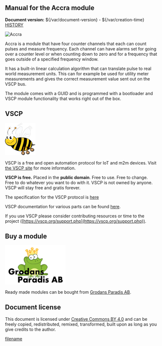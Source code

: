 
## Manual for the Accra module

**Document version:** ${/var/document-version} - ${/var/creation-time}
[HISTORY](./history.md)


![Accra](/images/accra3.png)

Accra is a module that have four counter channels that each can count
pulses and measure frequency. Each channel can have alarms set for going
over a counter level or when counting down to zero and for a frequency
that goes outside of a specified frequency window.

It has a built-in linear calculation algorithm that can translate pulse
to real world measurement units. This can for example be used for
utility meter measurements and gives the correct measurement value sent
out on the VSCP bus.

The module comes with a GUID and is programmed with a bootloader and
VSCP module functionality that works right out of the box.



## VSCP

![VSCP logo](./images/logo_100.png)

VSCP is a free and open automation protocol for IoT and m2m devices. Visit [the VSCP site](https://www.vscp.org) for more information.

**VSCP is free.** Placed in the **public domain**. Free to use. Free to change. Free to do whatever you want to do with it. VSCP is not owned by anyone. VSCP will stay free and gratis forever.

The specification for the VSCP protocol is [here](https://docs.vscp.org) 

VSCP documentation for various parts can be found [here](https://docs.vscp.org/).

If you use VSCP please consider contributing resources or time to the project ([https://vscp.org/support.php](https://vscp.org/support.php)).

## Buy a module

<img src="./images/grodan_logo.png" alt="Grodans PAradis AB" width="200"/>

Ready made modules can be bought from [Grodans Paradis AB](https://www.grodansparadis.com).

## Document license

This document is licensed under [Creative Commons BY 4.0](https://creativecommons.org/licenses/by/4.0/) and can be freely copied, redistributed, remixed, transformed, built upon as long as you give credits to the author.



[filename](./bottom-copyright.md ':include')
